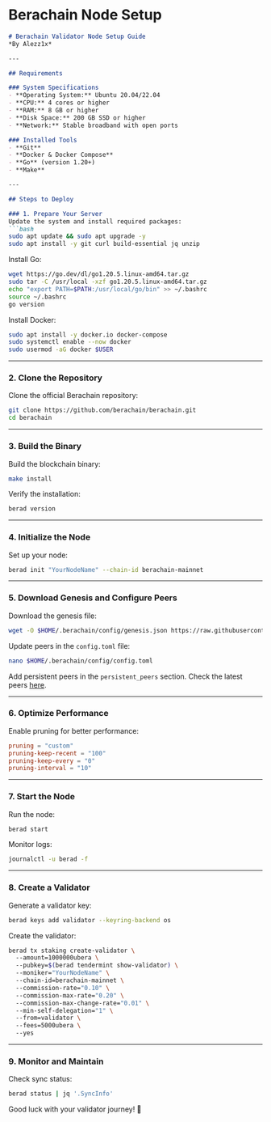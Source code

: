 # Berachain Node Setup
```markdown
# Berachain Validator Node Setup Guide  
*By Alezz1x*  

---

## Requirements  

### System Specifications  
- **Operating System:** Ubuntu 20.04/22.04  
- **CPU:** 4 cores or higher  
- **RAM:** 8 GB or higher  
- **Disk Space:** 200 GB SSD or higher  
- **Network:** Stable broadband with open ports  

### Installed Tools  
- **Git**  
- **Docker & Docker Compose**  
- **Go** (version 1.20+)  
- **Make**  

---

## Steps to Deploy  

### 1. Prepare Your Server  
Update the system and install required packages:  
```bash  
sudo apt update && sudo apt upgrade -y  
sudo apt install -y git curl build-essential jq unzip  
```  

Install Go:  
```bash  
wget https://go.dev/dl/go1.20.5.linux-amd64.tar.gz  
sudo tar -C /usr/local -xzf go1.20.5.linux-amd64.tar.gz  
echo "export PATH=$PATH:/usr/local/go/bin" >> ~/.bashrc  
source ~/.bashrc  
go version  
```  

Install Docker:  
```bash  
sudo apt install -y docker.io docker-compose  
sudo systemctl enable --now docker  
sudo usermod -aG docker $USER  
```  

---

### 2. Clone the Repository  
Clone the official Berachain repository:  
```bash  
git clone https://github.com/berachain/berachain.git  
cd berachain  
```  

---

### 3. Build the Binary  
Build the blockchain binary:  
```bash  
make install  
```  
Verify the installation:  
```bash  
berad version  
```  

---

### 4. Initialize the Node  
Set up your node:  
```bash  
berad init "YourNodeName" --chain-id berachain-mainnet  
```  

---

### 5. Download Genesis and Configure Peers  
Download the genesis file:  
```bash  
wget -O $HOME/.berachain/config/genesis.json https://raw.githubusercontent.com/berachain/mainnet/main/genesis.json  
```  

Update peers in the `config.toml` file:  
```bash  
nano $HOME/.berachain/config/config.toml  
```  

Add persistent peers in the `persistent_peers` section. Check the latest peers [here](https://www.berachain.com/docs).  

---

### 6. Optimize Performance  
Enable pruning for better performance:  
```toml  
pruning = "custom"  
pruning-keep-recent = "100"  
pruning-keep-every = "0"  
pruning-interval = "10"  
```  

---

### 7. Start the Node  
Run the node:  
```bash  
berad start  
```  
Monitor logs:  
```bash  
journalctl -u berad -f  
```  

---

### 8. Create a Validator  
Generate a validator key:  
```bash  
berad keys add validator --keyring-backend os  
```  

Create the validator:  
```bash  
berad tx staking create-validator \  
  --amount=1000000ubera \  
  --pubkey=$(berad tendermint show-validator) \  
  --moniker="YourNodeName" \  
  --chain-id=berachain-mainnet \  
  --commission-rate="0.10" \  
  --commission-max-rate="0.20" \  
  --commission-max-change-rate="0.01" \  
  --min-self-delegation="1" \  
  --from=validator \  
  --fees=5000ubera \  
  --yes  
```  

---

### 9. Monitor and Maintain  
Check sync status:  
```bash  
berad status | jq '.SyncInfo'  
```  


Good luck with your validator journey! 🚀  
